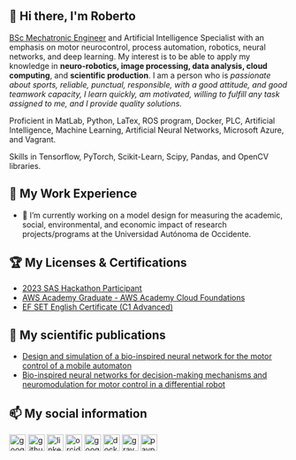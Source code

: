 ## 🙉 Hi there, I'm Roberto

[BSc Mechatronic Engineer](https://drive.google.com/file/d/1np8uE5l2QnVayfb2_UzNASRnShXMJnda/view?usp=sharing) and Artificial Intelligence Specialist with an emphasis on motor neurocontrol, process automation, robotics, neural networks, and deep learning. My interest is to be able to apply my knowledge in **neuro-robotics, image processing, data analysis, cloud computing**, and **scientific production**. I am a person who is *passionate about sports, reliable, punctual, responsible, with a good attitude, and good teamwork capacity, I learn quickly, am motivated, willing to fulfill any task assigned to me, and I provide quality solutions.*

Proficient in MatLab, Python, LaTex, ROS program, Docker, PLC, Artificial Intelligence, Machine Learning, Artificial Neural Networks, Microsoft Azure, and Vagrant.

Skills in Tensorflow, PyTorch, Scikit-Learn, Scipy, Pandas, and OpenCV libraries.

## 🚀 My Work Experience

- 🔭 I’m currently working on a model design for measuring the academic, social, environmental, and economic impact of research projects/programs at the Universidad Autónoma de Occidente. 

## 🏆 My Licenses & Certifications

- [2023 SAS Hackathon Participant](https://www.credly.com/badges/3d649a83-346a-47d3-bf15-2e01da8a6b06/linked_in_profile)
- [AWS Academy Graduate - AWS Academy Cloud Foundations](https://www.credly.com/badges/69c8a396-b233-4d4f-a3ff-970b617838e7/linked_in_profile)
- [EF SET English Certificate (C1 Advanced)](https://www.efset.org/cert/eLRCFb)

## 📑 My scientific publications

- [Design and simulation of a bio-inspired neural network for the motor control of a mobile automaton](https://doi.org/10.1109/ColCACI56938.2022.9905323)
- [Bio-inspired neural networks for decision-making mechanisms and neuromodulation for motor control in a differential robot](https://doi.org/10.3389/fnbot.2023.1078074)

## 📫 My social information
[<img src='https://cdn.jsdelivr.net/npm/simple-icons@3.0.1/icons/googlesheets.svg' alt='googlesheets' height='30'>](https://drive.google.com/file/d/1mqfazFpd_21115T0aC80PW-uC6pai21o/view?usp=sharing)  [<img src='https://cdn.jsdelivr.net/npm/simple-icons@3.0.1/icons/github.svg' alt='github' height='30'>](https://github.com/Robertto48)  [<img src='https://cdn.jsdelivr.net/npm/simple-icons@3.0.1/icons/linkedin.svg' alt='linkedin' height='30'>](https://www.linkedin.com/in/roberto-jos%C3%A9-guerrero-criollo-4b008a12b/)  [<img src='https://cdn.jsdelivr.net/npm/simple-icons@3.0.1/icons/orcid.svg' alt='orcid' height='30'>](https://orcid.org/0000-0003-4760-4410)  [<img src='https://cdn.jsdelivr.net/npm/simple-icons@3.0.1/icons/googlescholar.svg' alt='googlescholar' height='30'>](https://scholar.google.com/citations?hl=es&user=SfBzugsAAAAJ)  [<img src='https://cdn.jsdelivr.net/npm/simple-icons@3.0.1/icons/docker.svg' alt='docker' height='30'>](https://hub.docker.com/u/criollo48) [<img src='https://cdn.jsdelivr.net/npm/simple-icons@3.0.1/icons/gravatar.svg' alt='gravatar' height='30'>](https://gravatar.com/robertojose7)   [<img src='https://cdn.jsdelivr.net/npm/simple-icons@3.0.1/icons/paypal.svg' alt='paypal' height='30'>](https://paypal.me/robertto48?country.x=CO&locale.x=es_XC)  

